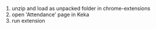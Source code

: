 1. unzip and load as unpacked folder in chrome-extensions
2. open 'Attendance' page in Keka
3. run extension
